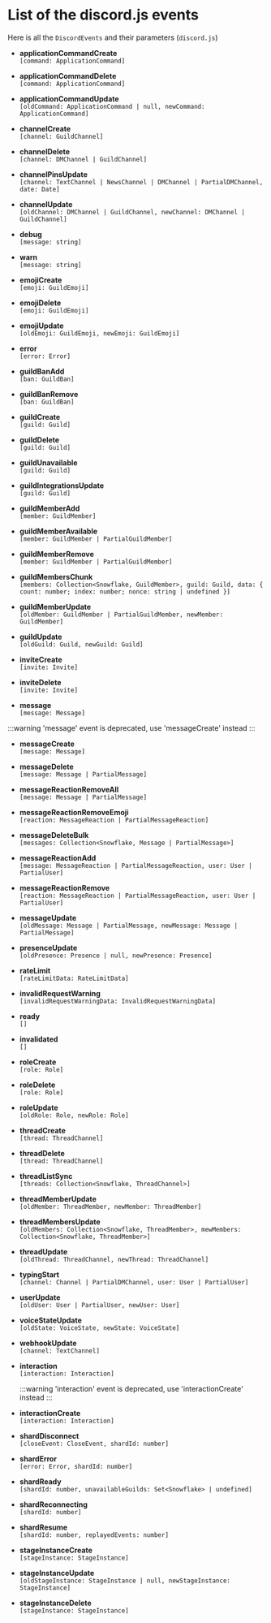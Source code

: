 # List of the discord.js events

Here is all the `DiscordEvents` and their parameters (`discord.js`)

- **applicationCommandCreate**  
  `[command: ApplicationCommand]`

- **applicationCommandDelete**  
  `[command: ApplicationCommand]`

- **applicationCommandUpdate**  
  `[oldCommand: ApplicationCommand | null, newCommand: ApplicationCommand]`

- **channelCreate**  
  `[channel: GuildChannel]`

- **channelDelete**  
  `[channel: DMChannel | GuildChannel]`

- **channelPinsUpdate**  
  `[channel: TextChannel | NewsChannel | DMChannel | PartialDMChannel, date: Date]`

- **channelUpdate**  
  `[oldChannel: DMChannel | GuildChannel, newChannel: DMChannel | GuildChannel]`

- **debug**  
  `[message: string]`

- **warn**  
  `[message: string]`

- **emojiCreate**  
  `[emoji: GuildEmoji]`

- **emojiDelete**  
  `[emoji: GuildEmoji]`

- **emojiUpdate**  
  `[oldEmoji: GuildEmoji, newEmoji: GuildEmoji]`

- **error**  
  `[error: Error]`

- **guildBanAdd**  
  `[ban: GuildBan]`

- **guildBanRemove**  
  `[ban: GuildBan]`

- **guildCreate**  
  `[guild: Guild]`

- **guildDelete**  
  `[guild: Guild]`

- **guildUnavailable**  
  `[guild: Guild]`

- **guildIntegrationsUpdate**  
  `[guild: Guild]`

- **guildMemberAdd**  
  `[member: GuildMember]`

- **guildMemberAvailable**  
  `[member: GuildMember | PartialGuildMember]`

- **guildMemberRemove**  
  `[member: GuildMember | PartialGuildMember]`

- **guildMembersChunk**  
  `[members: Collection<Snowflake, GuildMember>, guild: Guild, data: { count: number; index: number; nonce: string | undefined }]`

- **guildMemberUpdate**  
  `[oldMember: GuildMember | PartialGuildMember, newMember: GuildMember]`

- **guildUpdate**  
  `[oldGuild: Guild, newGuild: Guild]`

- **inviteCreate**  
  `[invite: Invite]`

- **inviteDelete**  
  `[invite: Invite]`

- **message**  
  `[message: Message]`

:::warning
'message' event is deprecated, use 'messageCreate' instead
:::

- **messageCreate**  
  `[message: Message]`

- **messageDelete**  
  `[message: Message | PartialMessage]`

- **messageReactionRemoveAll**  
  `[message: Message | PartialMessage]`

- **messageReactionRemoveEmoji**  
  `[reaction: MessageReaction | PartialMessageReaction]`

- **messageDeleteBulk**  
  `[messages: Collection<Snowflake, Message | PartialMessage>]`

- **messageReactionAdd**  
  `[message: MessageReaction | PartialMessageReaction, user: User | PartialUser]`

- **messageReactionRemove**  
  `[reaction: MessageReaction | PartialMessageReaction, user: User | PartialUser]`

- **messageUpdate**  
  `[oldMessage: Message | PartialMessage, newMessage: Message | PartialMessage]`

- **presenceUpdate**  
  `[oldPresence: Presence | null, newPresence: Presence]`

- **rateLimit**  
  `[rateLimitData: RateLimitData]`

- **invalidRequestWarning**  
  `[invalidRequestWarningData: InvalidRequestWarningData]`

- **ready**  
  `[]`

- **invalidated**  
  `[]`

- **roleCreate**  
  `[role: Role]`

- **roleDelete**  
  `[role: Role]`

- **roleUpdate**  
  `[oldRole: Role, newRole: Role]`

- **threadCreate**  
  `[thread: ThreadChannel]`

- **threadDelete**  
  `[thread: ThreadChannel]`

- **threadListSync**  
  `[threads: Collection<Snowflake, ThreadChannel>]`

- **threadMemberUpdate**  
  `[oldMember: ThreadMember, newMember: ThreadMember]`

- **threadMembersUpdate**  
  `[oldMembers: Collection<Snowflake, ThreadMember>, mewMembers: Collection<Snowflake, ThreadMember>]`

- **threadUpdate**  
  `[oldThread: ThreadChannel, newThread: ThreadChannel]`

- **typingStart**  
  `[channel: Channel | PartialDMChannel, user: User | PartialUser]`

- **userUpdate**  
  `[oldUser: User | PartialUser, newUser: User]`

- **voiceStateUpdate**  
  `[oldState: VoiceState, newState: VoiceState]`

- **webhookUpdate**  
  `[channel: TextChannel]`

- **interaction**  
   `[interaction: Interaction]`

  :::warning
  'interaction' event is deprecated, use 'interactionCreate' instead
  :::

- **interactionCreate**  
  `[interaction: Interaction]`

- **shardDisconnect**  
  `[closeEvent: CloseEvent, shardId: number]`

- **shardError**  
  `[error: Error, shardId: number]`

- **shardReady**  
  `[shardId: number, unavailableGuilds: Set<Snowflake> | undefined]`

- **shardReconnecting**  
  `[shardId: number]`

- **shardResume**  
  `[shardId: number, replayedEvents: number]`

- **stageInstanceCreate**  
  `[stageInstance: StageInstance]`

- **stageInstanceUpdate**  
  `[oldStageInstance: StageInstance | null, newStageInstance: StageInstance]`

- **stageInstanceDelete**  
  `[stageInstance: StageInstance]`
